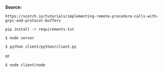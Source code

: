 **Source:**

```https://scotch.io/tutorials/implementing-remote-procedure-calls-with-grpc-and-protocol-buffers```

```pip install -r requirements.txt```

```$ node server```

```$ python client/python/client.py```

or

```$ node client/node```
